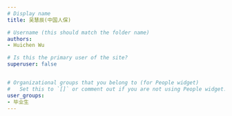 ```yaml
---
# Display name
title: 吴慧辰(中国人保)

# Username (this should match the folder name)
authors:
- Huichen Wu

# Is this the primary user of the site?
superuser: false


# Organizational groups that you belong to (for People widget)
#   Set this to `[]` or comment out if you are not using People widget.
user_groups:
- 毕业生
---
```


